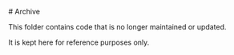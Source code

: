 \# Archive



This folder contains code that is no longer maintained or updated.  

It is kept here for reference purposes only.



